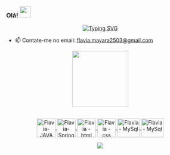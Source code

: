 
### Olá!  <img src="https://raw.githubusercontent.com/kaueMarques/kaueMarques/master/hi.gif" width="30px">
<p align="center">
<a href="https://git.io/typing-svg"><img src="https://readme-typing-svg.herokuapp.com?duration=2500&color=BD2991&center=falso&vCenter=falso&width=450&lines=Desenvolvedora+Java+Junior" alt="Typing SVG" /></a>
</p>
  
- 📫 Contate-me no email: flavia.mayara2503@gmail.com



<div align="center">
  <a href="https://github.com/FlaviaCavalcanti">
  <img height="150em" src="https://github-readme-stats.vercel.app/api?username=FlaviaCavalcanti&show_icons=true&theme=dark&include_all_commits=true&count_private=true"/>
  
 </p>
 
 <div>
<p align="center">
<div style="display: inline_block"><br>

  <img align="center" alt="Flavia-JAVA" height="50" width="50" src="https://cdn.jsdelivr.net/gh/devicons/devicon/icons/java/java-plain-wordmark.svg" />
  <img align="center" alt="Flavia-Spring" height="50" width="50" src="https://cdn.jsdelivr.net/gh/devicons/devicon/icons/spring/spring-original-wordmark.svg" />
  <img align="center" alt="Flavia - html" height="50" width="50" src="https://cdn.jsdelivr.net/gh/devicons/devicon/icons/html5/html5-plain-wordmark.svg" />
  <img align="center" alt="Flavia - css" height="50" width="50" src="https://cdn.jsdelivr.net/gh/devicons/devicon/icons/css3/css3-plain-wordmark.svg" />
  <img align="center" alt="Flavia - MySql" height="50" width="60"  src="https://cdn.jsdelivr.net/gh/devicons/devicon/icons/mysql/mysql-original-wordmark.svg" />
<img align="center" alt="Flavia - MySql" height="50" width="60" src="https://cdn.jsdelivr.net/gh/devicons/devicon/icons/bootstrap/bootstrap-plain-wordmark.svg" />
  
</p>

<div>
<p align="center">

<a href="https://www.linkedin.com/in/fl%C3%A1via-cavalcanti-7993aa234" target="_blank"><img src="https://img.shields.io/badge/-LinkedIn-%230077B5?style=for-the-badge&logo=linkedin&logoColor=white" target="_blank"></a> 


  </div>
  </p>
